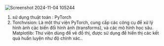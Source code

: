 ![Screenshot 2024-11-04 105244](https://github.com/user-attachments/assets/9fdc1ddf-a941-405d-9e12-70b33a3f9a0d)
1. sử dụng thuật toán : PyTorch
2. Torchvision: Là một thư viện  PyTorch, cung cấp các công cụ để xử lý hình ảnh các biến đổi hình ảnh (transforms), và các mô hình học sâu.
  Matplotlib: Thư viện dùng để vẽ đồ thị, được sử dụng để hiển thị các kết quả huấn luyện như độ chính xác..
